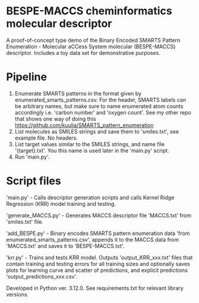 # BESPE-MACCS cheminformatics molecular descriptor
 A proof-of-concept type demo of the Binary Encoded SMARTS Pattern Enumeration - Molecular aCCess System molecular (BESPE-MACCS) descriptor. Includes a toy data set for demonstrative purposes.

# Pipeline
 1. Enumerate SMARTS patterns in the format given by enumerated_smarts_patterns.csv. For the header, SMARTS labels can be arbitrary names, but make sure to name enumerated atom counts accordingly i.e. 'carbon number' and 'oxygen count'. See my other repo that shows one way of doing this https://github.com/kuulia/SMARTS_pattern_enumeration
 2. List molecules as SMILES strings and save them to 'smiles.txt', see example file. No headers.
 3. List target values similar to the SMILES strings, and name file '{target}.txt'. You this name is used later in the 'main.py' script.
 4. Run 'main.py'.

# Script files
 'main.py' - Calls descriptor generation scripts and calls Kernel Ridge Regression (KRR) model training and testing. 

 'generate_MACCS.py' - Generates MACCS descriptor file 'MACCS.txt' from 'smiles.txt' file.
 
 'add_BESPE.py' - Binary encodes SMARTS pattern enumeration data 'from enumerated_smarts_patterns.csv', appends it to the MACCS data from 'MACCS.txt' and saves it to 'BESPE-MACCS.txt'.

 'krr.py' - Trains and tests KRR model. Outputs 'output_KRR_xxx.txt' files that contain training and testing errors for all training sizes and optionally saves plots for learning curve and scatter of predictions, and explicit predictions 'output_predictions_xxx.csv'.


Developed in Python ver. 3.12.0. See requirements.txt for relevant library versions.
